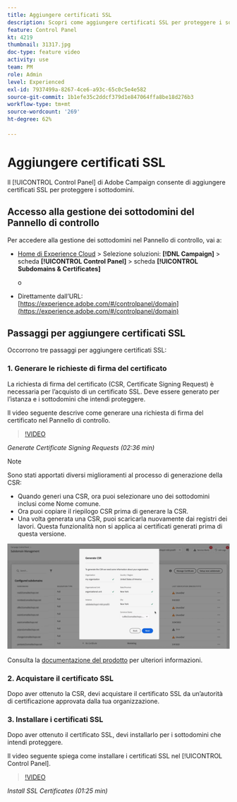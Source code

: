 ```yaml
---
title: Aggiungere certificati SSL
description: Scopri come aggiungere certificati SSL per proteggere i sottodomini.
feature: Control Panel
kt: 4219
thumbnail: 31317.jpg
doc-type: feature video
activity: use
team: PM
role: Admin
level: Experienced
exl-id: 7937499a-8267-4ce6-a93c-65c0c5e4e582
source-git-commit: 1b1efe35c2ddcf379d1e847064ffa8be18d276b3
workflow-type: tm+mt
source-wordcount: '269'
ht-degree: 62%

---
```


# Aggiungere certificati SSL

 Il [!UICONTROL Control Panel] di Adobe Campaign consente di aggiungere certificati SSL per proteggere i sottodomini.

## Accesso alla gestione dei sottodomini del Pannello di controllo

Per accedere alla gestione dei sottodomini nel Pannello di controllo, vai a:

* [Home di Experience Cloud](https://experience.adobe.com/#/home) > Selezione soluzioni: **[!DNL Campaign]** > scheda **[!UICONTROL Control Panel]** > scheda **[!UICONTROL Subdomains & Certificates]**

   o
* Direttamente dall’URL: [https://experience.adobe.com/#/controlpanel/domain](https://experience.adobe.com/#/controlpanel/domain)

## Passaggi per aggiungere certificati SSL

Occorrono tre passaggi per aggiungere certificati SSL:

### 1. Generare le richieste di firma del certificato

La richiesta di firma del certificato (CSR, Certificate Signing Request) è necessaria per l’acquisto di un certificato SSL. Deve essere generato per l’istanza e i sottodomini che intendi proteggere.

Il video seguente descrive come generare una richiesta di firma del certificato nel Pannello di controllo.

>[!VIDEO](https://video.tv.adobe.com/v/31317?quality=12&learn=0n)

*Generate Certificate Signing Requests (02:36 min)*

>[!NOTE]
>
>Sono stati apportati diversi miglioramenti al processo di generazione della CSR:
>
>* Quando generi una CSR, ora puoi selezionare uno dei sottodomini inclusi come Nome comune.
>* Ora puoi copiare il riepilogo CSR prima di generare la CSR.
>* Una volta generata una CSR, puoi scaricarla nuovamente dai registri dei lavori. Questa funzionalità non si applica ai certificati generati prima di questa versione.
>
>![Scarica CSR](/help/assets/download-csr.gif)
>
>Consulta la [documentazione del prodotto](https://experienceleague.adobe.com/docs/control-panel/using/subdomains-and-certificates/renew-ssl/renewing-subdomain-certificate.html?lang=en) per ulteriori informazioni.

### 2. Acquistare il certificato SSL

Dopo aver ottenuto la CSR, devi acquistare il certificato SSL da un’autorità di certificazione approvata dalla tua organizzazione.

### 3. Installare i certificati SSL

Dopo aver ottenuto il certificato SSL, devi installarlo per i sottodomini che intendi proteggere.

Il video seguente spiega come installare i certificati SSL nel [!UICONTROL Control Panel].

>[!VIDEO](https://video.tv.adobe.com/v/31166?quality=12&learn=0n)

*Install SSL Certificates (01:25 min)*


